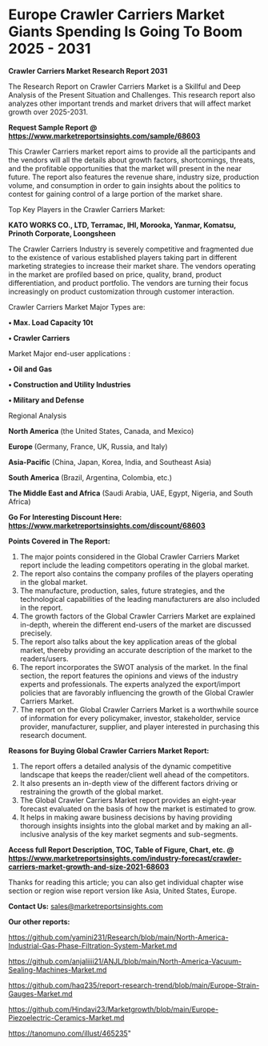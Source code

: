 # Europe Crawler Carriers Market Giants Spending Is Going To Boom 2025 - 2031

<strong>Crawler Carriers Market Research Report 2031</strong>

The Research Report on Crawler Carriers Market is a Skillful and Deep Analysis of the Present Situation and Challenges. This research report also analyzes other important trends and market drivers that will affect market growth over 2025-2031.

<strong>Request Sample Report @ <a href=https://www.marketreportsinsights.com/sample/68603>https://www.marketreportsinsights.com/sample/68603</a></strong>

This Crawler Carriers market report aims to provide all the participants and the vendors will all the details about growth factors, shortcomings, threats, and the profitable opportunities that the market will present in the near future. The report also features the revenue share, industry size, production volume, and consumption in order to gain insights about the politics to contest for gaining control of a large portion of the market share.

Top Key Players in the Crawler Carriers Market:

<strong>KATO WORKS CO., LTD, Terramac, IHI, Morooka, Yanmar, Komatsu, Prinoth Corporate, Loongsheen</strong>

The Crawler Carriers Industry is severely competitive and fragmented due to the existence of various established players taking part in different marketing strategies to increase their market share. The vendors operating in the market are profiled based on price, quality, brand, product differentiation, and product portfolio. The vendors are turning their focus increasingly on product customization through customer interaction.

Crawler Carriers Market Major Types are:

<strong>• Max. Load Capacity 10t

• Crawler Carriers</strong>

Market Major end-user applications :

<strong>• Oil and Gas

• Construction and Utility Industries

• Military and Defense</strong>

Regional Analysis

</u><strong><b>North America</b></strong> (the United States, Canada, and Mexico)

<strong><b>Europe </b></strong>(Germany, France, UK, Russia, and Italy)

<strong><b>Asia-Pacific</b></strong> (China, Japan, Korea, India, and Southeast Asia)

<strong><b>South America</b></strong> (Brazil, Argentina, Colombia, etc.)

<strong><b>The Middle East and Africa</b></strong> (Saudi Arabia, UAE, Egypt, Nigeria, and South Africa)

<strong>Go For Interesting Discount Here: <a href=https://www.marketreportsinsights.com/discount/68603>https://www.marketreportsinsights.com/discount/68603</a></strong>

<strong>Points Covered in The Report:</strong>
<ol>
  <li>The major points considered in the Global Crawler Carriers Market report include the leading competitors operating in the global market.</li>
  <li>The report also contains the company profiles of the players operating in the global market.</li>
  <li>The manufacture, production, sales, future strategies, and the technological capabilities of the leading manufacturers are also included in the report.</li>
  <li>The growth factors of the Global Crawler Carriers Market are explained in-depth, wherein the different end-users of the market are discussed precisely.</li>
  <li>The report also talks about the key application areas of the global market, thereby providing an accurate description of the market to the readers/users.</li>
  <li>The report incorporates the SWOT analysis of the market. In the final section, the report features the opinions and views of the industry experts and professionals. The experts analyzed the export/import policies that are favorably influencing the growth of the Global Crawler Carriers Market.</li>
  <li>The report on the Global Crawler Carriers Market is a worthwhile source of information for every policymaker, investor, stakeholder, service provider, manufacturer, supplier, and player interested in purchasing this research document.</li>
</ol>
<strong>Reasons for Buying Global Crawler Carriers Market Report:</strong>

<ol>
  <li>The report offers a detailed analysis of the dynamic competitive landscape that keeps the reader/client well ahead of the competitors.</li>
  <li>It also presents an in-depth view of the different factors driving or restraining the growth of the global market.</li>
  <li>The Global Crawler Carriers Market report provides an eight-year forecast evaluated on the basis of how the market is estimated to grow.</li>
  <li>It helps in making aware business decisions by having providing thorough insights insights into the global market and by making an all-inclusive analysis of the key market segments and sub-segments.</li>
</ol>
<strong>Access full Report Description, TOC, Table of Figure, Chart, etc. @ <a href=https://www.marketreportsinsights.com/industry-forecast/crawler-carriers-market-growth-and-size-2021-68603>https://www.marketreportsinsights.com/industry-forecast/crawler-carriers-market-growth-and-size-2021-68603</a></strong>


Thanks for reading this article; you can also get individual chapter wise section or region wise report version like Asia, United States, Europe.

<strong>Contact Us:</strong>
sales@marketreportsinsights.com

<strong>Our other reports:</strong>

<a href=https://github.com/yamini231/Research/blob/main/North-America-Industrial-Gas-Phase-Filtration-System-Market.md>https://github.com/yamini231/Research/blob/main/North-America-Industrial-Gas-Phase-Filtration-System-Market.md</a>

<a href=https://github.com/anjaliiii21/ANJL/blob/main/North-America-Vacuum-Sealing-Machines-Market.md>https://github.com/anjaliiii21/ANJL/blob/main/North-America-Vacuum-Sealing-Machines-Market.md</a>

<a href=https://github.com/haq235/report-research-trend/blob/main/Europe-Strain-Gauges-Market.md>https://github.com/haq235/report-research-trend/blob/main/Europe-Strain-Gauges-Market.md</a>

<a href=https://github.com/Hindavi23/Marketgrowth/blob/main/Europe-Piezoelectric-Ceramics-Market.md>https://github.com/Hindavi23/Marketgrowth/blob/main/Europe-Piezoelectric-Ceramics-Market.md</a>

<a href=https://tanomuno.com/illust/465235>https://tanomuno.com/illust/465235</a>"
